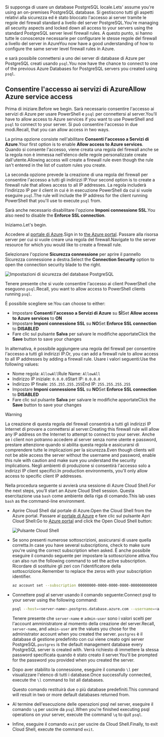 <span data-ttu-id="69170-101">Si supponga di usare un database PostgreSQL locale.</span><span class="sxs-lookup"><span data-stu-id="69170-101">Lets' assume you're using an on-premises PostgreSQL database.</span></span> <span data-ttu-id="69170-102">Si gestiscono tutti gli aspetti relativi alla sicurezza ed è stato bloccato l'accesso ai server tramite le regole del firewall standard a livello del server PostgreSQL.</span><span class="sxs-lookup"><span data-stu-id="69170-102">You're managing all security aspects and locked down all access to your servers using the standard PostgreSQL server level firewall rules.</span></span> <span data-ttu-id="69170-103">A questo punto, si hanno tutte le conoscenze necessarie per configurare le stesse regole del firewall a livello del server in Azure</span><span class="sxs-lookup"><span data-stu-id="69170-103">You now have a good understanding of how to configure the same server level firewall rules in Azure.</span></span>

<span data-ttu-id="69170-104">e sarà possibile connettersi a uno dei server di database di Azure per PostgreSQL creati usando `psql`.</span><span class="sxs-lookup"><span data-stu-id="69170-104">You now have the chance to connect to one of the previous Azure Databases for PostgreSQL servers you created using `psql`.</span></span>

## <a name="allow-azure-service-access"></a><span data-ttu-id="69170-105">Consentire l'accesso ai servizi di Azure</span><span class="sxs-lookup"><span data-stu-id="69170-105">Allow Azure service access</span></span>

<span data-ttu-id="69170-106">Prima di iniziare.</span><span class="sxs-lookup"><span data-stu-id="69170-106">Before we begin.</span></span> <span data-ttu-id="69170-107">Sarà necessario consentire l'accesso ai servizi di Azure per usare PowerShell e `psql` per connettersi al server.</span><span class="sxs-lookup"><span data-stu-id="69170-107">You'll have to allow access to Azure services if you want to use PowerShell and `psql` to connect to your server.</span></span> <span data-ttu-id="69170-108">Si può consentire l'accesso in due modi.</span><span class="sxs-lookup"><span data-stu-id="69170-108">Recall, that you can allow access in two ways.</span></span>

<span data-ttu-id="69170-109">La prima opzione consiste nell'abilitare **Consenti l'accesso a Servizi di Azure**.</span><span class="sxs-lookup"><span data-stu-id="69170-109">Your first option is to enable **Allow access to Azure services**.</span></span> <span data-ttu-id="69170-110">Quando si consente l'accesso, viene creata una regola del firewall anche se la regola non è immessa nell'elenco delle regole personalizzate create dall'utente.</span><span class="sxs-lookup"><span data-stu-id="69170-110">Allowing access will create a firewall rule even though the rule isn't entered in the list of custom rules you create.</span></span>

<span data-ttu-id="69170-111">La seconda opzione prevede la creazione di una regola del firewall per consentire l'accesso a tutti gli indirizzi IP.</span><span class="sxs-lookup"><span data-stu-id="69170-111">Your second option is to create a firewall rule that allows access to all IP addresses.</span></span> <span data-ttu-id="69170-112">La regola includerà l'indirizzo IP per il client in cui è in esecuzione PowerShell da cui si vuole eseguire `psql`.</span><span class="sxs-lookup"><span data-stu-id="69170-112">The rule will include the IP address for the client running PowerShell that you'll use to execute `psql` from.</span></span>

<span data-ttu-id="69170-113">Sarà anche necessario disabilitare l'opzione **Imponi connessione SSL**.</span><span class="sxs-lookup"><span data-stu-id="69170-113">You also need to disable the **Enforce SSL connection**.</span></span>

<span data-ttu-id="69170-114">Iniziamo.</span><span class="sxs-lookup"><span data-stu-id="69170-114">Let's begin.</span></span>

<span data-ttu-id="69170-115">Accedere al [portale di Azure](https://portal.azure.com?azure-portal=true).</span><span class="sxs-lookup"><span data-stu-id="69170-115">Sign in to [the Azure portal](https://portal.azure.com?azure-portal=true).</span></span> <span data-ttu-id="69170-116">Passare alla risorsa server per cui si vuole creare una regola del firewall.</span><span class="sxs-lookup"><span data-stu-id="69170-116">Navigate to the server resource for which you would like to create a firewall rule.</span></span>

<span data-ttu-id="69170-117">Selezionare l'opzione **Sicurezza connessione** per aprire il pannello Sicurezza connessione a destra.</span><span class="sxs-lookup"><span data-stu-id="69170-117">Select the **Connection Security** option to open the connection security blade to the right.</span></span>

![Impostazioni di sicurezza del database PostgreSQL](../media-draft/7-db-security-settings.png)

<span data-ttu-id="69170-119">Tenere presente che si vuole consentire l'accesso ai client PowerShell che eseguono `psql`.</span><span class="sxs-lookup"><span data-stu-id="69170-119">Recall, you want to allow access to PowerShell clients running `psql`.</span></span>

<span data-ttu-id="69170-120">È possibile scegliere se:</span><span class="sxs-lookup"><span data-stu-id="69170-120">You can choose to either:</span></span>

- <span data-ttu-id="69170-121">Impostare **Consenti l'accesso a Servizi di Azure** su **SÌ**</span><span class="sxs-lookup"><span data-stu-id="69170-121">Set **Allow access to Azure services** to **ON**</span></span>
- <span data-ttu-id="69170-122">Impostare **Imponi connessione SSL** su **NO**</span><span class="sxs-lookup"><span data-stu-id="69170-122">Set **Enforce SSL connection** to **DISABLED**</span></span>
- <span data-ttu-id="69170-123">Fare clic sul pulsante **Salva** per salvare le modifiche apportate</span><span class="sxs-lookup"><span data-stu-id="69170-123">Click the **Save** button to save your changes</span></span>

<span data-ttu-id="69170-124">In alternativa, è possibile aggiungere una regola del firewall per consentire l'accesso a tutti gli indirizzi IP.</span><span class="sxs-lookup"><span data-stu-id="69170-124">Or, you can add a firewall rule to allow access to all IP addresses by adding a firewall rule.</span></span> <span data-ttu-id="69170-125">Usare i valori seguenti:</span><span class="sxs-lookup"><span data-stu-id="69170-125">Use the following values:</span></span>

- <span data-ttu-id="69170-126">Nome regola: `AllowAll`</span><span class="sxs-lookup"><span data-stu-id="69170-126">Rule Name: `AllowAll`</span></span>
- <span data-ttu-id="69170-127">Indirizzo IP iniziale: `0.0.0.0`</span><span class="sxs-lookup"><span data-stu-id="69170-127">Start IP: `0.0.0.0`</span></span>
- <span data-ttu-id="69170-128">Indirizzo IP finale: `255.255.255.255`</span><span class="sxs-lookup"><span data-stu-id="69170-128">End IP: `255.255.255.255`</span></span>
- <span data-ttu-id="69170-129">Impostare **Imponi connessione SSL** su **NO**</span><span class="sxs-lookup"><span data-stu-id="69170-129">Set **Enforce SSL connection** to **DISABLED**</span></span>
- <span data-ttu-id="69170-130">Fare clic sul pulsante **Salva** per salvare le modifiche apportate</span><span class="sxs-lookup"><span data-stu-id="69170-130">Click the **Save** button to save your changes</span></span>

> [!Warning]
> <span data-ttu-id="69170-131">La creazione di questa regola del firewall consentirà a tutti gli indirizzi IP Internet di provare a connettersi al server.</span><span class="sxs-lookup"><span data-stu-id="69170-131">Creating this firewall rule will allow any IP address on the Internet to attempt to connect to your server.</span></span> <span data-ttu-id="69170-132">Anche se i client non potranno accedere al server senza nome utente e password, prestare attenzione quando si abilita questa regola e assicurarsi di comprendere tutte le implicazioni per la sicurezza.</span><span class="sxs-lookup"><span data-stu-id="69170-132">Even though clients will not be able access the server without the username and password, enable this rule with caution and make sure you understand the security implications.</span></span> <span data-ttu-id="69170-133">Negli ambienti di produzione si consentirà l'accesso solo a indirizzi IP client specifici.</span><span class="sxs-lookup"><span data-stu-id="69170-133">In production environments, you'll only allow access to specific client IP addresses.</span></span>

<span data-ttu-id="69170-134">Nella procedura seguente si avvierà una sessione di Azure Cloud Shell.</span><span class="sxs-lookup"><span data-stu-id="69170-134">For the next steps, you'll start an Azure Cloud Shell session.</span></span> <span data-ttu-id="69170-135">Questa esercitazione usa `bash` come ambiente della riga di comando.</span><span class="sxs-lookup"><span data-stu-id="69170-135">This lab uses `bash` as the command-line environment.</span></span>

- <span data-ttu-id="69170-136">Aprire Cloud Shell dal portale di Azure.</span><span class="sxs-lookup"><span data-stu-id="69170-136">Open the Cloud Shell from the Azure portal.</span></span> <span data-ttu-id="69170-137">Passare al [portale di Azure](https://portal.azure.com?azure-portal=true) e fare clic sul pulsante Apri Cloud Shell:</span><span class="sxs-lookup"><span data-stu-id="69170-137">Go to [Azure portal](https://portal.azure.com?azure-portal=true) and click the Open Cloud Shell button:</span></span>

  ![Pulsante Cloud Shell](../media-draft/cloud-shell-button.png)

- <span data-ttu-id="69170-139">Se sono presenti numerose sottoscrizioni, assicurarsi di usare quella corretta.</span><span class="sxs-lookup"><span data-stu-id="69170-139">In case you have several subscriptions, check to make sure you're using the correct subscription when asked.</span></span> <span data-ttu-id="69170-140">È anche possibile eseguire il comando seguente per impostare la sottoscrizione attiva.</span><span class="sxs-lookup"><span data-stu-id="69170-140">You can also run the following command to set the active subscription.</span></span> <span data-ttu-id="69170-141">Ricordare di sostituire gli zeri con l'identificatore della sottoscrizione.</span><span class="sxs-lookup"><span data-stu-id="69170-141">Remember to replace the zeros with your subscription identifier.</span></span>

   ```bash
   az account set --subscription 00000000-0000-0000-0000-000000000000
   ```

- <span data-ttu-id="69170-142">Connettere psql al server usando il comando seguente:</span><span class="sxs-lookup"><span data-stu-id="69170-142">Connect psql to your server using the following command:</span></span>

  ```bash
  psql --host=<server-name>.postgres.database.azure.com --username=<admin-user>@<server-name> --dbname=postgres
  ```

   <span data-ttu-id="69170-143">Tenere presente che `server-name` e `admin-user` sono i valori scelti per l'account amministratore al momento della creazione del server.</span><span class="sxs-lookup"><span data-stu-id="69170-143">Recall, `server-name`, and `admin-user` are the values you chose for the administrator account when you created the server.</span></span> <span data-ttu-id="69170-144">`postgres` è il database di gestione predefinito con cui viene creato ogni server PostgreSQL.</span><span class="sxs-lookup"><span data-stu-id="69170-144">`postgres` is the default management database every PostgreSQL server is created with.</span></span> <span data-ttu-id="69170-145">Verrà richiesto di immettere la stessa password specificata quando è stato creato il server.</span><span class="sxs-lookup"><span data-stu-id="69170-145">You'll be prompted for the password you provided when you created the server.</span></span>

- <span data-ttu-id="69170-146">Dopo aver stabilito la connessione, eseguire il comando `\l` per visualizzare l'elenco di tutti i database.</span><span class="sxs-lookup"><span data-stu-id="69170-146">Once successfully connected, execute the `\l` command to list all databases.</span></span>

   <span data-ttu-id="69170-147">Questo comando restituirà due o più database predefiniti.</span><span class="sxs-lookup"><span data-stu-id="69170-147">This command will result in two or more default databases returned from.</span></span>

- <span data-ttu-id="69170-148">Al termine dell'esecuzione delle operazioni psql nel server, eseguire il comando `\q` per uscire da `psql`.</span><span class="sxs-lookup"><span data-stu-id="69170-148">When you're finished executing psql operations on your server, execute the command `\q` to quit `psql`.</span></span>

- <span data-ttu-id="69170-149">Infine, eseguire il comando `exit` per uscire da Cloud Shell.</span><span class="sxs-lookup"><span data-stu-id="69170-149">Finally, to exit Cloud Shell, execute the command `exit`.</span></span>
